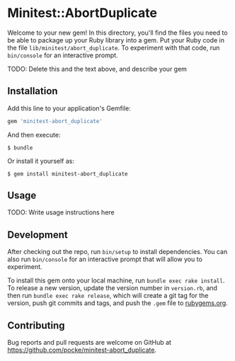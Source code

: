 # Minitest::AbortDuplicate

Welcome to your new gem! In this directory, you'll find the files you need to be able to package up your Ruby library into a gem. Put your Ruby code in the file `lib/minitest/abort_duplicate`. To experiment with that code, run `bin/console` for an interactive prompt.

TODO: Delete this and the text above, and describe your gem

## Installation

Add this line to your application's Gemfile:

```ruby
gem 'minitest-abort_duplicate'
```

And then execute:

    $ bundle

Or install it yourself as:

    $ gem install minitest-abort_duplicate

## Usage

TODO: Write usage instructions here

## Development

After checking out the repo, run `bin/setup` to install dependencies. You can also run `bin/console` for an interactive prompt that will allow you to experiment.

To install this gem onto your local machine, run `bundle exec rake install`. To release a new version, update the version number in `version.rb`, and then run `bundle exec rake release`, which will create a git tag for the version, push git commits and tags, and push the `.gem` file to [rubygems.org](https://rubygems.org).

## Contributing

Bug reports and pull requests are welcome on GitHub at https://github.com/pocke/minitest-abort_duplicate.
